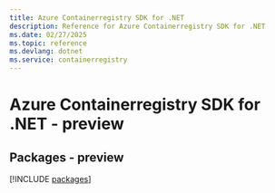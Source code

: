 ```yaml
---
title: Azure Containerregistry SDK for .NET
description: Reference for Azure Containerregistry SDK for .NET
ms.date: 02/27/2025
ms.topic: reference
ms.devlang: dotnet
ms.service: containerregistry
---
```

# Azure Containerregistry SDK for .NET - preview
## Packages - preview
[!INCLUDE [packages](containerregistry-index.md)]